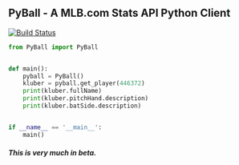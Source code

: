 ## PyBall - A MLB.com Stats API Python Client

[![Build Status](https://travis-ci.org/a-hacker/PyBall.svg?branch=master)](https://travis-ci.org/a-hacker/PyBall)


```python
from PyBall import PyBall


def main():
    pyball = PyBall()
    kluber = pyball.get_player(446372)
    print(kluber.fullName)
    print(kluber.pitchHand.description)
    print(kluber.batSide.description)


if __name__ == '__main__':
    main()

```
##### This is very much in beta.

